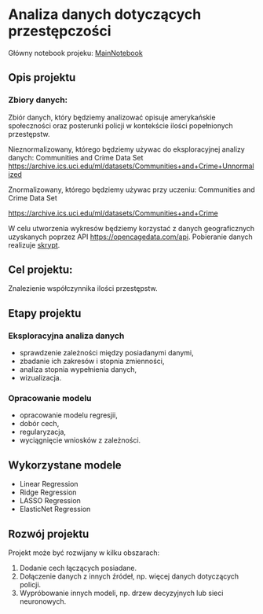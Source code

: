 # Analiza danych dotyczących przestępczości

Główny notebook projeku: [MainNotebook](./Notebooks/MainNotebook.ipynb)

## Opis projektu
### Zbiory danych:

Zbiór danych, który będziemy analizować opisuje amerykańskie społeczności oraz posterunki policji w kontekście ilości popełnionych przestępstw.

Nieznormalizowany, którego będziemy używac do eksploracyjnej analizy danych: Communities and Crime Data Set https://archive.ics.uci.edu/ml/datasets/Communities+and+Crime+Unnormalized

Znormalizowany, którego będziemy używac przy uczeniu: Communities and Crime Data Set

https://archive.ics.uci.edu/ml/datasets/Communities+and+Crime

W celu utworzenia wykresów będziemy korzystać z danych geograficznych uzyskanych poprzez API https://opencagedata.com/api. Pobieranie danych realizuje [skrypt](./Scripts/cities_lat_long_downloader.py).

## Cel projektu:
Znalezienie współczynnika ilości przestępstw.

## Etapy projektu
### Eksploracyjna analiza danych
+ sprawdzenie zależności między posiadanymi danymi,
+ zbadanie ich zakresów i stopnia zmienności,
+ analiza stopnia wypełnienia danych,
+ wizualizacja.

### Opracowanie modelu
+ opracowanie modelu regresjii,
+ dobór cech,
+ regularyzacja,
+ wyciągnięcie wniosków z zależności.

## Wykorzystane modele
+ Linear Regression
+ Ridge Regression
+ LASSO Regression
+ ElasticNet Regression

## Rozwój projektu
Projekt może być rozwijany w kilku obszarach:

1. Dodanie cech łączących posiadane.
2. Dołączenie danych z innych źródeł, np. więcej danych dotyczących policji.
3. Wypróbowanie innych modeli, np. drzew decyzyjnych lub sieci neuronowych.